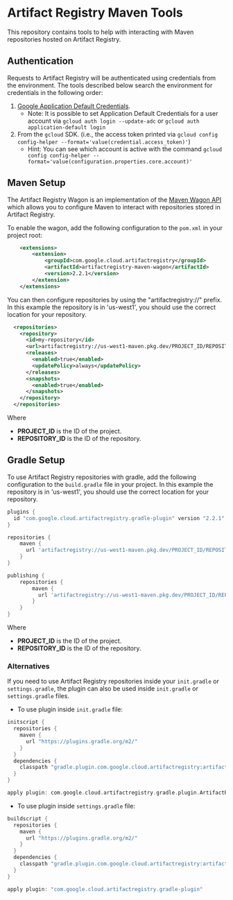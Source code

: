 # Artifact Registry Maven Tools

This repository contains tools to help with interacting with Maven repositories hosted on Artifact Registry.

## Authentication

Requests to Artifact Registry will be authenticated using credentials from the environment. The
tools described below search the environment for credentials in the following order:
1. [Google Application Default Credentials](https://developers.google.com/accounts/docs/application-default-credentials).
    * Note: It is possible to set Application Default Credentials for a user account via `gcloud auth login --update-adc` or `gcloud auth application-default login`
1. From the `gcloud` SDK. (i.e., the access token printed via `gcloud config config-helper --format='value(credential.access_token)'`)
    * Hint: You can see which account is active with the command `gcloud config config-helper --format='value(configuration.properties.core.account)'`

## Maven Setup

The Artifact Registry Wagon is an implementation of the
[Maven Wagon API](https://maven.apache.org/wagon/) which allows you to configure Maven to interact
with repositories stored in Artifact Registry.

To enable the wagon, add the following configuration to the `pom.xml` in your project root:

```xml
    <extensions>
        <extension>
            <groupId>com.google.cloud.artifactregistry</groupId>
            <artifactId>artifactregistry-maven-wagon</artifactId>
            <version>2.2.1</version>
        </extension>
    </extensions>
```

You can then configure repositories by using the "artifactregistry://" prefix.
In this example the repository is in 'us-west1', you should use the correct
location for your repository.

```xml
  <repositories>
    <repository>
      <id>my-repository</id>
      <url>artifactregistry://us-west1-maven.pkg.dev/PROJECT_ID/REPOSITORY_ID</url>
      <releases>
        <enabled>true</enabled>
        <updatePolicy>always</updatePolicy>
      </releases>
      <snapshots>
        <enabled>true</enabled>
      </snapshots>
    </repository>
  </repositories>
```

Where
* **PROJECT_ID** is the ID of the project.
* **REPOSITORY_ID** is the ID of the repository.

## Gradle Setup

To use Artifact Registry repositories with gradle, add the following configuration to the
`build.gradle` file in your project. In this example the repository is in 'us-west1',
you should use the correct location for your repository.

```gradle
plugins {
  id "com.google.cloud.artifactregistry.gradle-plugin" version "2.2.1"
}

repositories {
    maven {
      url 'artifactregistry://us-west1-maven.pkg.dev/PROJECT_ID/REPOSITORY_ID'
    }
}

publishing {
    repositories {
        maven {
          url 'artifactregistry://us-west1-maven.pkg.dev/PROJECT_ID/REPOSITORY_ID'
        }
    }
}
```

Where
* **PROJECT_ID** is the ID of the project.
* **REPOSITORY_ID** is the ID of the repository.

### Alternatives

If you need to use Artifact Registry repositories inside your `init.gradle` or `settings.gradle`, the plugin can also be used inside `init.gradle` or `settings.gradle` files.

* To use plugin inside `init.gradle` file:

```gradle
initscript {
  repositories {
    maven {
      url "https://plugins.gradle.org/m2/"
    }
  }
  dependencies {
    classpath "gradle.plugin.com.google.cloud.artifactregistry:artifactregistry-gradle-plugin:2.2.1"
  }
}

apply plugin: com.google.cloud.artifactregistry.gradle.plugin.ArtifactRegistryGradlePlugin
```

* To use plugin inside `settings.gradle` file:

```gradle
buildscript {
  repositories {
    maven {
      url "https://plugins.gradle.org/m2/"
    }
  }
  dependencies {
    classpath "gradle.plugin.com.google.cloud.artifactregistry:artifactregistry-gradle-plugin:2.2.1"
  }
}

apply plugin: "com.google.cloud.artifactregistry.gradle-plugin"
```
